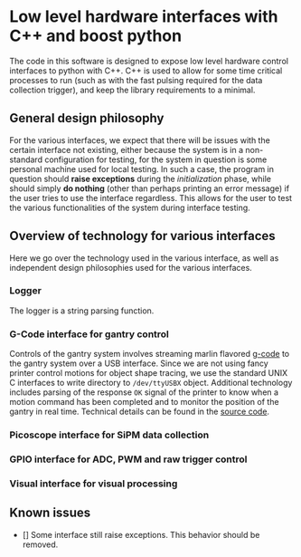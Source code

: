 # Low level hardware interfaces with C++ and boost python

The code in this software is designed to expose low level hardware control
interfaces to python with C++. C++ is used to allow for some time critical
processes to run (such as with the fast pulsing required for the data collection
trigger), and keep the library requirements to a minimal.

## General design philosophy

For the various interfaces, we expect that there will be issues with the certain
interface not existing, either because the system is in a non-standard
configuration for testing, for the system in question is some personal machine
used for local testing. In such a case, the program in question should **raise
exceptions** during the *initialization* phase, while should simply **do
nothing** (other than perhaps printing an error message) if the user tries to use
the interface regardless. This allows for the user to test the various
functionalities of the system during interface testing.

## Overview of technology for various interfaces

Here we go over the technology used in the various interface, as well as
independent design philosophies used for the various interfaces.

### Logger

The logger is a string parsing function.

### G-Code interface for gantry control

Controls of the gantry system involves streaming marlin flavored [g-code][gcode]
to the gantry system over a USB interface. Since we are not using fancy printer
control motions for object shape tracing, we use the standard UNIX C interfaces
to write directory to `/dev/ttyUSBX` object. Additional technology includes
parsing of the response `OK` signal of the printer to know when a motion command
has been completed and to monitor the position of the gantry in real time.
Technical details can be found in the [source code](gcoder.cc).

### Picoscope interface for SiPM data collection

### GPIO interface for ADC, PWM and raw trigger control

### Visual interface for visual processing

## Known issues

- [] Some interface still raise exceptions. This behavior should be removed.

[gcode]: https://marlinfw.org/meta/gcode/